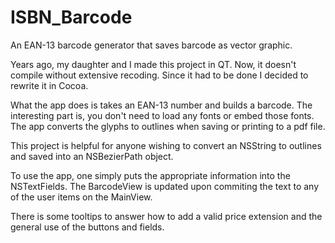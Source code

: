 # ISBN_Barcode
An EAN-13 barcode generator that saves barcode as vector graphic.

Years ago, my daughter and I made this project in QT. Now, it doesn't compile without extensive recoding. Since it had to be done I decided to rewrite it in Cocoa.

What the app does is takes an EAN-13 number and builds a barcode. The interesting part is, you don't need to load any fonts or embed those fonts. The app converts the glyphs to outlines when saving or printing to a pdf file.

This project is helpful for anyone wishing to convert an NSString to outlines and saved into an NSBezierPath object.

To use the app, one simply puts the appropriate information into the NSTextFields. The BarcodeView is updated upon commiting the text to any of the user items on the MainView.

There is some tooltips to answer how to add a valid price extension and the general use of the buttons and fields.
